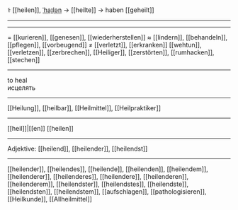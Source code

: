 ⚕️ [[heilen]], [ˈhaɪ̯lən](https://youglish.com/pronounce/heilen/german) → [[heilte]] → haben [[geheilt]]

---


---
= [[kurieren]], [[genesen]], [[wiederherstellen]]
≈ [[lindern]], [[behandeln]], [[pflegen]], [[vorbeugend]]
≠ [[verletzt]], [[erkranken]]
[[wehtun]], [[verletzen]], [[zerbrechen]], [[Heiliger]], [[zerstörten]], [[rumhacken]], [[stechen]]


---
to heal  
исцелять

---
[[Heilung]], [[heilbar]], [[Heilmittel]], [[Heilpraktiker]]

---
[[heil]]|[[en]]
[[heilen]]


---
Adjektive: [[heilend]], [[heilender]], [[heilendst]]

---
[[heilender]], [[heilendes]], [[heilende]], [[heilenden]], [[heilendem]], [[heilenderer]], [[heilenderes]], [[heilendere]], [[heilenderen]], [[heilenderem]], [[heilendster]], [[heilendstes]], [[heilendste]], [[heilendsten]], [[heilendstem]], [[aufschlagen]], [[pathologisieren]], [[Heilkunde]], [[Allheilmittel]]